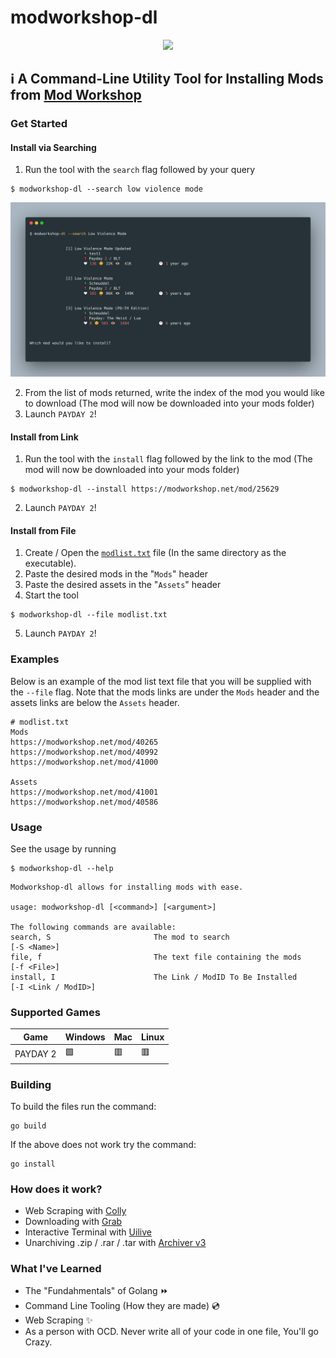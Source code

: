 # modworkshop-dl
<p align=center>
  <img src=https://static-cdn.jtvnw.net/jtv_user_pictures/modworkshop-profile_banner-cdd7f7df7d93caa0-480.png>
</p>

## ℹ A Command-Line Utility Tool for Installing Mods from [Mod Workshop](https://modworkshop.net/)

### Get Started
#### Install via Searching
1. Run the tool with the `search` flag followed by your query
```
$ modworkshop-dl --search low violence mode
```
<p align=center>
  <img src="./Assets/LowViolenceModeSearchImage.png" />
</p>

2. From the list of mods returned, write the index of the mod you would like to download (The mod will now be downloaded into your mods folder)
3. Launch `PAYDAY 2`!
#### Install from Link
1. Run the tool with the `install` flag followed by the link to the mod (The mod will now be downloaded into your mods folder)
```
$ modworkshop-dl --install https://modworkshop.net/mod/25629
```
2. Launch `PAYDAY 2`! 
#### Install from File
1. Create / Open the [`modlist.txt`](https://github.com/WillKirkmanM/modworkshop-dl/blob/main/modlist.txt) file (In the same directory as the executable).
2. Paste the desired mods in the "`Mods`" header
3. Paste the desired assets in the "`Assets`" header
4. Start the tool
```
$ modworkshop-dl --file modlist.txt
```
5. Launch `PAYDAY 2`!

### Examples
Below is an example of the mod list text file that you will be supplied with the `--file` flag. Note that the mods links are under the `Mods` header and the assets links are below the `Assets` header. 
```
# modlist.txt
Mods
https://modworkshop.net/mod/40265
https://modworkshop.net/mod/40992
https://modworkshop.net/mod/41000

Assets
https://modworkshop.net/mod/41001
https://modworkshop.net/mod/40586
```
### Usage
See the usage by running
```
$ modworkshop-dl --help
```
```
Modworkshop-dl allows for installing mods with ease.

usage: modworkshop-dl [<command>] [<argument>]

The following commands are available:
search, S                       The mod to search                               [-S <Name>]
file, f                         The text file containing the mods               [-f <File>]
install, I			            The Link / ModID To Be Installed		        [-I <Link / ModID>]	
```

### Supported Games
| Game    	| Windows 	| Mac 	| Linux 	|
|---------	|---------	|-----	|-------	|
| PAYDAY 2 	| 🟩       	| 🟥   	| 🟥     |

### Building
To build the files run the command:
```
go build
```
If the above does not work try the command:
```
go install
```


  ### How does it work?
  - Web Scraping with [Colly](http://go-colly.org/)
  - Downloading with [Grab](https://github.com/cavaliergopher/grab)
  - Interactive Terminal with [Uilive](https://github.com/gosuri/uilive)
  - Unarchiving .zip / .rar / .tar with [Archiver v3](https://github.com/mholt/archiver)


### What I've Learned
- The "Fundahmentals" of Golang ⏩
- Command Line Tooling (How they are made) 💿
- Web Scraping ✨
- As a person with OCD. Never write all of your code in one file, You'll go Crazy.
